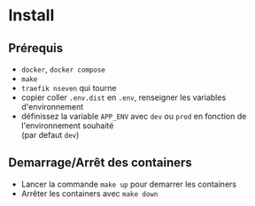 # Install

## Prérequis

- `docker`, `docker compose`
- `make`
- `traefik nseven` qui tourne
- copier coller `.env.dist` en `.env`, renseigner les variables d'environnement
- définissez la variable `APP_ENV` avec `dev` ou `prod` en fonction de l'environnement souhaité  
  (par defaut `dev`)

## Demarrage/Arrêt des containers

- Lancer la commande `make up` pour demarrer les containers
- Arrêter les containers avec `make down`  
